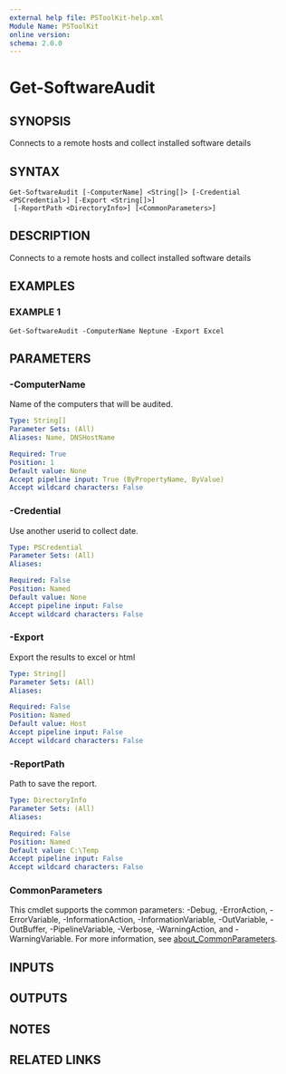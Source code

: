 ```yaml
---
external help file: PSToolKit-help.xml
Module Name: PSToolKit
online version:
schema: 2.0.0
---
```


# Get-SoftwareAudit

## SYNOPSIS
Connects to a remote hosts and collect installed software details

## SYNTAX

```
Get-SoftwareAudit [-ComputerName] <String[]> [-Credential <PSCredential>] [-Export <String[]>]
 [-ReportPath <DirectoryInfo>] [<CommonParameters>]
```

## DESCRIPTION
Connects to a remote hosts and collect installed software details

## EXAMPLES

### EXAMPLE 1
```
Get-SoftwareAudit -ComputerName Neptune -Export Excel
```

## PARAMETERS

### -ComputerName
Name of the computers that will be audited.

```yaml
Type: String[]
Parameter Sets: (All)
Aliases: Name, DNSHostName

Required: True
Position: 1
Default value: None
Accept pipeline input: True (ByPropertyName, ByValue)
Accept wildcard characters: False
```

### -Credential
Use another userid to collect date.

```yaml
Type: PSCredential
Parameter Sets: (All)
Aliases:

Required: False
Position: Named
Default value: None
Accept pipeline input: False
Accept wildcard characters: False
```

### -Export
Export the results to excel or html

```yaml
Type: String[]
Parameter Sets: (All)
Aliases:

Required: False
Position: Named
Default value: Host
Accept pipeline input: False
Accept wildcard characters: False
```

### -ReportPath
Path to save the report.

```yaml
Type: DirectoryInfo
Parameter Sets: (All)
Aliases:

Required: False
Position: Named
Default value: C:\Temp
Accept pipeline input: False
Accept wildcard characters: False
```

### CommonParameters
This cmdlet supports the common parameters: -Debug, -ErrorAction, -ErrorVariable, -InformationAction, -InformationVariable, -OutVariable, -OutBuffer, -PipelineVariable, -Verbose, -WarningAction, and -WarningVariable. For more information, see [about_CommonParameters](http://go.microsoft.com/fwlink/?LinkID=113216).

## INPUTS

## OUTPUTS

## NOTES

## RELATED LINKS
